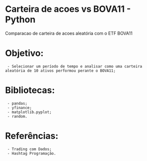 # Carteira de acoes vs BOVA11 - Python
 
 Comparacao de carteira de acoes aleatória com o ETF BOVA11
 
 # Objetivo: 
     - Selecionar um período de tempo e analisar como uma carteira aleatória de 10 ativos performou perante o BOVA11;
 
 # Bibliotecas:
     - pandas;
     - yfinance;
     - matplotlib.pyplot;
     - random.
     
 # Referências:
     - Trading com Dados;
     - Hashtag Programação.
 

